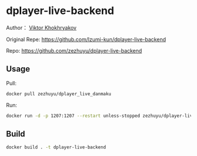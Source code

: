 # dplayer-live-backend

Author： [Viktor Khokhryakov](https://github.com/Izumi-kun)

Original Repe: https://github.com/Izumi-kun/dplayer-live-backend

Repo: https://github.com/zezhuyu/dplayer-live-backend

## Usage

Pull: 

```sh
docker pull zezhuyu/dplayer_live_danmaku
```
Run:

```sh
docker run -d -p 1207:1207 --restart unless-stopped zezhuyu/dplayer-live-backend
```

## Build

```sh
docker build . -t dplayer-live-backend
```
